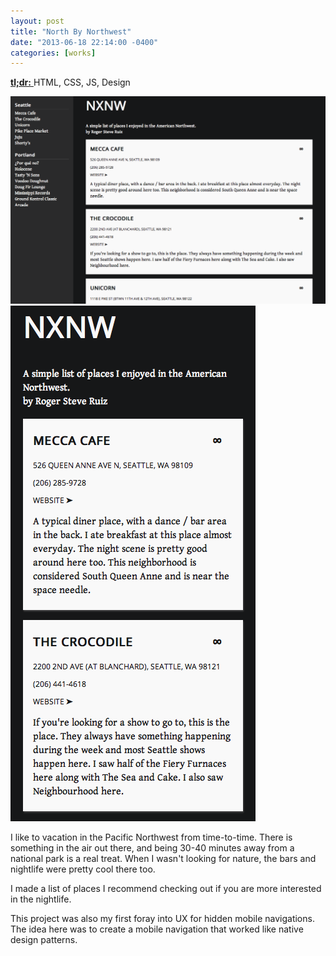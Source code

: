 ```yaml
---
layout: post
title: "North By Northwest"
date: "2013-06-18 22:14:00 -0400"
categories: [works]
---
```


<a href="https://rogeruiz.gitlab.io/NXNW/" target="_blank">
  <strong>tl;dr:</strong>
</a> HTML, CSS, JS, Design

![Desktop Screenshot](/img/works/nxnw-desktop.png "North By Northwest Desktop")
![Mobile Screenshot](/img/works/nxnw-mobile.png "North By Northwest Mobile")

I like to vacation in the Pacific Northwest from time-to-time. There is something
in the air out there, and being 30-40 minutes away from a national park is a real
treat. When I wasn't looking for nature, the bars and nightlife were pretty cool
there too.

I made a list of places I recommend checking out if you are more interested in the
nightlife.

This project was also my first foray into UX for hidden mobile navigations. The
idea here was to create a mobile navigation that worked like native design patterns.
